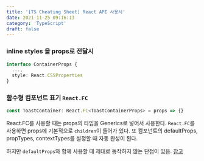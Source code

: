 ```yaml
---
title: '[TS Cheating Sheet] React API 사용시'
date: 2021-11-25 09:16:13
category: 'TypeScript'
draft: false
---
```


### inline styles 을 props로 전달시

```ts
interface ContainerProps {
  ...,
  style: React.CSSProperties
}
```

### 함수형 컴포넌트 표기 `React.FC`

```ts
const ToastContainer: React.FC<ToastContainerProps> = props => {}
```

React.FC를 사용할 때는 props의 타입을 Generics로 넣어서 사용한다. `React.FC`를 사용하면 props에 기본적으로 `children`이 들어가 있다.
또 컴포넌트의 defaultProps, propTypes, contextTypes를 설정할 때 자동 완성이 된다.

하지만 `defaultProps`와 함께 사용할 때 제대로 동작하지 않는 단점이 있음. [참고](https://stackoverflow.com/a/61547010)
